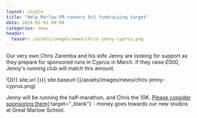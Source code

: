 ```yaml
---
layout: single
title: "Help Marlow FM runners hit fundraising target"
date: 2024-02-01 09:00
categories: news
header:
  teaser: /assets/images/news/chris-jenny-cyprus.png
---
```


Our very own Chris Zaremba and his wife Jenny are looking for support as they prepare for sponsored runs in Cyprus in March. If they raise £500, Jenny's running club will match this amount.

![]({{ site.url }}{{ site.baseurl }}/assets/images/news/chris-jenny-cyprus.png)

Jenny will be running the half-marathon, and Chris the 10K. [Please consider sponsoring them](https://justgiving.com/crowdfunding/marlowfmrun){:target="\_blank"} - money goes towards our new studios at Great Marlow School.
